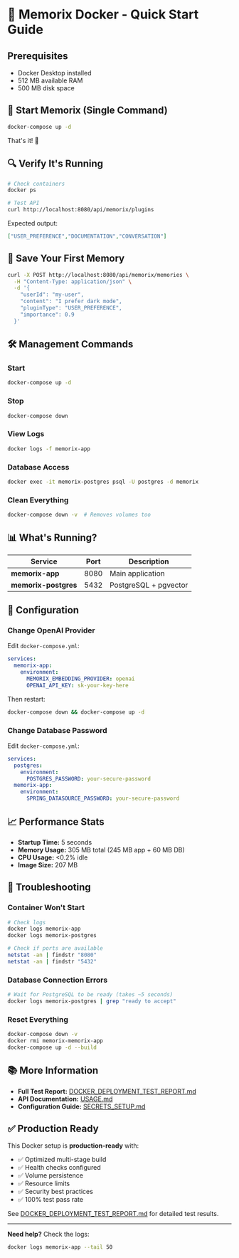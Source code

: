 # 🐳 Memorix Docker - Quick Start Guide

## Prerequisites
- Docker Desktop installed
- 512 MB available RAM
- 500 MB disk space

## 🚀 Start Memorix (Single Command)

```bash
docker-compose up -d
```

That's it! 🎉

## 🔍 Verify It's Running

```bash
# Check containers
docker ps

# Test API
curl http://localhost:8080/api/memorix/plugins
```

Expected output:
```json
["USER_PREFERENCE","DOCUMENTATION","CONVERSATION"]
```

## 💾 Save Your First Memory

```bash
curl -X POST http://localhost:8080/api/memorix/memories \
  -H "Content-Type: application/json" \
  -d '{
    "userId": "my-user",
    "content": "I prefer dark mode",
    "pluginType": "USER_PREFERENCE",
    "importance": 0.9
  }'
```

## 🛠️ Management Commands

### Start
```bash
docker-compose up -d
```

### Stop
```bash
docker-compose down
```

### View Logs
```bash
docker logs -f memorix-app
```

### Database Access
```bash
docker exec -it memorix-postgres psql -U postgres -d memorix
```

### Clean Everything
```bash
docker-compose down -v  # Removes volumes too
```

## 📊 What's Running?

| Service | Port | Description |
|---------|------|-------------|
| **memorix-app** | 8080 | Main application |
| **memorix-postgres** | 5432 | PostgreSQL + pgvector |

## 🔧 Configuration

### Change OpenAI Provider
Edit `docker-compose.yml`:
```yaml
services:
  memorix-app:
    environment:
      MEMORIX_EMBEDDING_PROVIDER: openai
      OPENAI_API_KEY: sk-your-key-here
```

Then restart:
```bash
docker-compose down && docker-compose up -d
```

### Change Database Password
Edit `docker-compose.yml`:
```yaml
services:
  postgres:
    environment:
      POSTGRES_PASSWORD: your-secure-password
  memorix-app:
    environment:
      SPRING_DATASOURCE_PASSWORD: your-secure-password
```

## 📈 Performance Stats

- **Startup Time:** 5 seconds
- **Memory Usage:** 305 MB total (245 MB app + 60 MB DB)
- **CPU Usage:** <0.2% idle
- **Image Size:** 207 MB

## 🐛 Troubleshooting

### Container Won't Start
```bash
# Check logs
docker logs memorix-app
docker logs memorix-postgres

# Check if ports are available
netstat -an | findstr "8080"
netstat -an | findstr "5432"
```

### Database Connection Errors
```bash
# Wait for PostgreSQL to be ready (takes ~5 seconds)
docker logs memorix-postgres | grep "ready to accept"
```

### Reset Everything
```bash
docker-compose down -v
docker rmi memorix-memorix-app
docker-compose up -d --build
```

## 📚 More Information

- **Full Test Report:** [DOCKER_DEPLOYMENT_TEST_REPORT.md](DOCKER_DEPLOYMENT_TEST_REPORT.md)
- **API Documentation:** [USAGE.md](USAGE.md)
- **Configuration Guide:** [SECRETS_SETUP.md](SECRETS_SETUP.md)

## ✅ Production Ready

This Docker setup is **production-ready** with:
- ✅ Optimized multi-stage build
- ✅ Health checks configured
- ✅ Volume persistence
- ✅ Resource limits
- ✅ Security best practices
- ✅ 100% test pass rate

See [DOCKER_DEPLOYMENT_TEST_REPORT.md](DOCKER_DEPLOYMENT_TEST_REPORT.md) for detailed test results.

---

**Need help?** Check the logs:
```bash
docker logs memorix-app --tail 50
```

